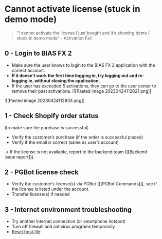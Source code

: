 # Cannot activate license (stuck in demo mode)
>“I cannot activate the license I just bought and it’s showing demo / stuck in demo mode” - Activation Fail

## 0 - Login to BIAS FX 2
- Make sure the user knows to login to the BIAS FX 2 application with the correct account.
- **If it doesn't work the first time logging in, try logging out and re-logging in, without closing the application.**
- If the user has exceeded 5 activations, they can go to the user center to remove their past activations.
![[Pasted image 20230424112821.png]]

![[Pasted image 20230424112903.png]]

## 1 - Check Shopify order status 
(to make sure the purchase is successful)

-   Verify the customer’s purchase (if the order is successful placed)
-   Verify if the email is correct (same as user’s account)

→ If the license is not available, report to the backend team ([[Backend issue report]]).

## 2 - PGBot license check  
-   Verify the customer’s license(s) via PGBot ([[PGBot Commands]]), see if the license is listed under the account.
-   Transfer license(s) if needed

## 3 - Internet environment troubleshooting
-   Try another internet connection (or smartphone hotspot) 
-   Turn off firewall and antivirus programs temporarily
-   [Reset host file](https://www.igeeksblog.com/how-to-reset-hosts-file-to-default-on-mac-windows/)

